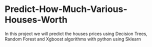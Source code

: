 # Predict-How-Much-Various-Houses-Worth
In this project we will predict the houses prices using Decision Trees, Random Forest and Xgboost algorithms with python using Sklearn

